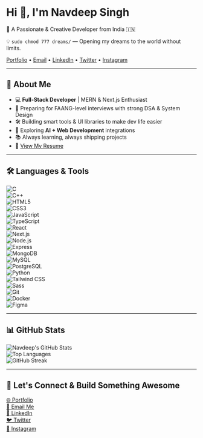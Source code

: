 # Hi 👋, I'm Navdeep Singh  
🚀 A Passionate & Creative Developer from India 🇮🇳  

💡 `sudo chmod 777 dreams/` — Opening my dreams to the world without limits.  

[Portfolio](https://navdeep-site.vercel.app) • [Email](mailto:workwithdeepnav@gmail.com) • [LinkedIn](https://linkedin.com/in/navdeep-singh-1554a8321) • [Twitter](https://twitter.com/navdeep67606112) • [Instagram](https://instagram.com/deep.i3_)  

---

## 🌟 About Me  
- 💻 **Full-Stack Developer** | MERN & Next.js Enthusiast  
- 🎯 Preparing for FAANG-level interviews with strong DSA & System Design  
- 🛠 Building smart tools & UI libraries to make dev life easier  
- 🚀 Exploring **AI + Web Development** integrations  
- 📚 Always learning, always shipping projects  
- 📄 [View My Resume](https://drive.google.com/file/d/1rSlOnr1TDBOfY37Byl6AMOYq_Put-lW5/view)  

---

## 🛠 Languages & Tools  
![C](https://raw.githubusercontent.com/devicons/devicon/master/icons/c/c-original.svg)  
![C++](https://raw.githubusercontent.com/devicons/devicon/master/icons/cplusplus/cplusplus-original.svg)  
![HTML5](https://raw.githubusercontent.com/devicons/devicon/master/icons/html5/html5-original-wordmark.svg)  
![CSS3](https://raw.githubusercontent.com/devicons/devicon/master/icons/css3/css3-original-wordmark.svg)  
![JavaScript](https://raw.githubusercontent.com/devicons/devicon/master/icons/javascript/javascript-original.svg)  
![TypeScript](https://raw.githubusercontent.com/devicons/devicon/master/icons/typescript/typescript-original.svg)  
![React](https://raw.githubusercontent.com/devicons/devicon/master/icons/react/react-original-wordmark.svg)  
![Next.js](https://cdn.worldvectorlogo.com/logos/nextjs-2.svg)  
![Node.js](https://raw.githubusercontent.com/devicons/devicon/master/icons/nodejs/nodejs-original-wordmark.svg)  
![Express](https://raw.githubusercontent.com/devicons/devicon/master/icons/express/express-original-wordmark.svg)  
![MongoDB](https://raw.githubusercontent.com/devicons/devicon/master/icons/mongodb/mongodb-original-wordmark.svg)  
![MySQL](https://raw.githubusercontent.com/devicons/devicon/master/icons/mysql/mysql-original-wordmark.svg)  
![PostgreSQL](https://raw.githubusercontent.com/devicons/devicon/master/icons/postgresql/postgresql-original-wordmark.svg)  
![Python](https://raw.githubusercontent.com/devicons/devicon/master/icons/python/python-original.svg)  
![Tailwind CSS](https://www.vectorlogo.zone/logos/tailwindcss/tailwindcss-icon.svg)  
![Sass](https://raw.githubusercontent.com/devicons/devicon/master/icons/sass/sass-original.svg)  
![Git](https://raw.githubusercontent.com/devicons/devicon/master/icons/git/git-original.svg)  
![Docker](https://raw.githubusercontent.com/devicons/devicon/master/icons/docker/docker-original-wordmark.svg)  
![Figma](https://www.vectorlogo.zone/logos/figma/figma-icon.svg)  

---

## 📊 GitHub Stats  
![Navdeep's GitHub Stats](https://github-readme-stats.vercel.app/api?username=deepnav4&show_icons=true&theme=radical)  
![Top Languages](https://github-readme-stats.vercel.app/api/top-langs?username=deepnav4&show_icons=true&locale=en&layout=compact&theme=radical)  
![GitHub Streak](https://github-readme-streak-stats.herokuapp.com/?user=deepnav4&theme=radical)  

---

## 🚀 Let's Connect & Build Something Awesome  
[🌐 Portfolio](https://navdeep-site.vercel.app)  
[📧 Email Me](mailto:workwithdeepnav@gmail.com)  
[💼 LinkedIn](https://linkedin.com/in/navdeep-singh-1554a8321)  
[🐦 Twitter](https://twitter.com/navdeep67606112)  
[📸 Instagram](https://instagram.com/deep.i3_)  
